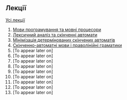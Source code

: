 ## **Лекції**

[Усі лекції](all-lectures.md)

1. [Мови програмування та мовні процесори](lecture-01.md)
2. [Лексичний аналіз та скінченні автомати](lecture-02.md)
3. [Мінімізація детермінованих скінчених автоматів](lecture-03.md)
4. [Скінченно-автоматні мови і праволінійні граматики](lecture-04.md)
5. [To appear later on]
6. [To appear later on]
7. [To appear later on]
8. [To appear later on]
9. [To appear later on]
10. [To appear later on]
11. [To appear later on]
12. [To appear later on]
13. [To appear later on]
